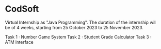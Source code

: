 # CodSoft
Virtual Internship as "Java Programming". 
The duration of the internship will be of 4 weeks, starting from 25 October 2023 to 25 November 2023.

Task 1 : Number Game System
Task 2 : Student Grade Calculator
Task 3 : ATM Interface

